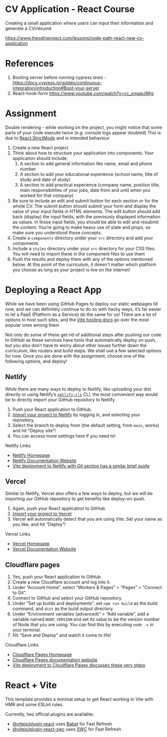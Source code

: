 # CV Application - React Course

Creating a small application where users can input their information and generate a CV/résumé

https://www.theodinproject.com/lessons/node-path-react-new-cv-application

# References

1. Booting server before running cypress tests - https://docs.cypress.io/guides/continuous-integration/introduction#Boot-your-server
2. React-hook-form https://www.youtube.com/watch?v=cc_xmawJ8Kg

# Assignment

Double rendering - while working on the project, you might notice that some parts of your code execute twice (e.g. console logs appear doubled)
This is due to [React.StrictMode](https://react.dev/reference/react/StrictMode) and is intended behaviour

1. Create a new React project
2. Think about how to structure your application into components. Your application should include:
   1. A section to add general information like name, email and phone number
   2. A section to add your educational experience (school name, title of study and date of study)
   3. A section to add practical experience (company name, position title, main responsibilities of your jobs, date from and until when you worked for that company)
3. Be sure to include an edit and submit button for each section or for the whole CV. The submit button should submit your form and display the value of your input fields in HTML elements. The edit button should add back (display) the input fields, with the previously displayed information as values. In those input fields, you should be able to edit and resubmit the content. You’re going to make heavy use of state and props, so make sure you understood those concepts.
4. Create a `components` directory under your `src` directory and add your components
5. Include a `styles` directory under your `src` directory for your CSS files. You will need to import these in the component files to use them
6. Push the results and deploy them with any of the options mentioned below. At this point of the curriculum, it doesn't matter which platform you choose as long as your project is live on the internet!

# Deploying a React App

While we have been using GitHub Pages to deploy our static webpages till now, and we can definitely continue to do so with hacky ways, it’s far easier to let a PaaS (Platform as a Service) do the same for us! There are a lot of options to host such sites, and the [Vite hosting docs](https://vitejs.dev/guide/static-deploy.html) go over the most popular ones among them

Not only do some of these get rid of additional steps after pushing our code to GitHub as these services have tools that automatically deploy on push, but you also don’t have to worry about other issues further down the curriculum, like routers and build steps. We shall use a few selected options for now. Once you are done with the assignment, choose one of the following options, and deploy!

## Netlify

While there are many ways to deploy to Netlify, like uploading your dist directly or using Netlify’s [`netlify-cli`](https://docs.netlify.com/cli/get-started/) CLI, the most convenient way would be to directly import your GitHub repository to Netlify.

1. Push your React application to GitHub.
2. [Import your project to Netlify](https://app.netlify.com/start) by logging in, and selecting your repository.
3. Select the branch to deploy from (the default setting, from `main`, works) and hit “Deploy site”!
4. You can access more settings here if you need to!

Netlify Links

- [Netlify Homepage](https://www.netlify.com/)
- [Netlify Documentation Website](https://docs.netlify.com/)
- [Vite deployment to Netlify with Git section has a similar brief guide](https://vitejs.dev/guide/static-deploy.html#netlify-with-git)

## Vercel

Similar to Netlify, Vercel also offers a few ways to deploy, but we will be importing our GitHub repository to get benefits like deploy-on-push.

1. Again, push your React application to GitHub.
2. [Import your project to Vercel](https://vercel.com/new)
3. Vercel will automatically detect that you are using Vite. Set your name as you like, and hit “Deploy”!

Vercel Links

- [Vercel Homepage](https://www.vercel.com/)
- [Vercel Documentation Website](https://www.vercel.com/docs)

## Cloudflare pages

1. Yes, push your React application to GitHub.
2. Create a new Cloudflare account and log into it.
3. Under “Account Home”, select “Workers & Pages” > “Pages” > “Connect to Git”.
4. Connect to GitHub and select your GitHub repository.
5. Under “Set up builds and deployments”, set `npm run build` as the build command, and `dist` as the build output directory.
6. Under “Environment variables (advanced)” > “Add variable”, add a variable named `NODE_VERSION` and set its value to be the version number of Node that you are using. You can find this by executing `node -v` in your terminal.
7. Hit “Save and Deploy” and watch it come to life!

Cloudflare Links

- [Cloudflare Pages Homepage](https://pages.cloudflare.com/)
- [Cloudflare Pages documentation website](https://developers.cloudflare.com/pages)
- [Vite deployment to Cloudflare Pages discusses these very steps](https://developers.cloudflare.com/pages/framework-guides/deploy-a-vite3-project/)

# React + Vite

This template provides a minimal setup to get React working in Vite with HMR and some ESLint rules.

Currently, two official plugins are available:

- [@vitejs/plugin-react](https://github.com/vitejs/vite-plugin-react/blob/main/packages/plugin-react/README.md) uses [Babel](https://babeljs.io/) for Fast Refresh
- [@vitejs/plugin-react-swc](https://github.com/vitejs/vite-plugin-react-swc) uses [SWC](https://swc.rs/) for Fast Refresh

